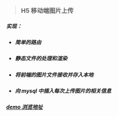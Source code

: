 > ### H5 移动端图片上传

##### 实现：

* ##### 简单的路由

* ##### 静态文件的处理和渲染

* ##### 将前端的图片文件接收并存入本地

* ##### 向 mysql 中插入每次上传图片的相关信息

##### [demo 浏览地址](http://cosmos-alien.com:8080)
